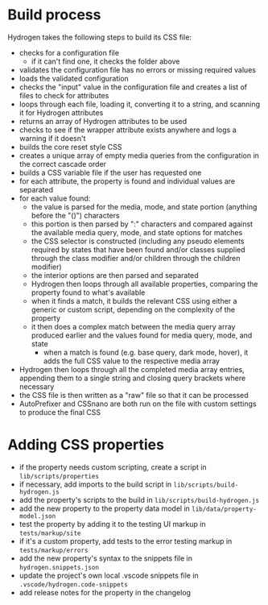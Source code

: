 # Build process

Hydrogen takes the following steps to build its CSS file:

- checks for a configuration file
  - if it can't find one, it checks the folder above
- validates the configuration file has no errors or missing required values
- loads the validated configuration
- checks the "input" value in the configuration file and creates a list of files to check for attributes
- loops through each file, loading it, converting it to a string, and scanning it for Hydrogen attributes
- returns an array of Hydrogen attributes to be used
- checks to see if the wrapper attribute exists anywhere and logs a warning if it doesn't
- builds the core reset style CSS
- creates a unique array of empty media queries from the configuration in the correct cascade order
- builds a CSS variable file if the user has requested one
- for each attribute, the property is found and individual values are separated
- for each value found:
  - the value is parsed for the media, mode, and state portion (anything before the "()") characters
  - this portion is then parsed by ":" characters and compared against the available media query, mode, and state options for matches
  - the CSS selector is constructed (including any pseudo elements required by states that have been found and/or classes supplied through the class modifier and/or children through the children modifier)
  - the interior options are then parsed and separated
  - Hydrogen then loops through all available properties, comparing the property found to what's available
  - when it finds a match, it builds the relevant CSS using either a generic or custom script, depending on the complexity of the property
  - it then does a complex match between the media query array produced earlier and the values found for media query, mode, and state
    - when a match is found (e.g. base query, dark mode, hover), it adds the full CSS value to the respective media array
- Hydrogen then loops through all the completed media array entries, appending them to a single string and closing query brackets where necessary
- the CSS file is then written as a "raw" file so that it can be processed
- AutoPrefixer and CSSnano are both run on the file with custom settings to produce the final CSS

# Adding CSS properties

- if the property needs custom scripting, create a script in `lib/scripts/properties`
- if necessary, add imports to the build script in `lib/scripts/build-hydrogen.js`
- add the property's scripts to the build in `lib/scripts/build-hydrogen.js`
- add the new property to the property data model in `lib/data/property-model.json`
- test the property by adding it to the testing UI markup in `tests/markup/site`
- if it's a custom property, add tests to the error testing markup in `tests/markup/errors`
- add the new property's syntax to the snippets file in `hydrogen.snippets.json`
- update the project's own local .vscode snippets file in `.vscode/hydrogen.code-snippets`
- add release notes for the property in the changelog
